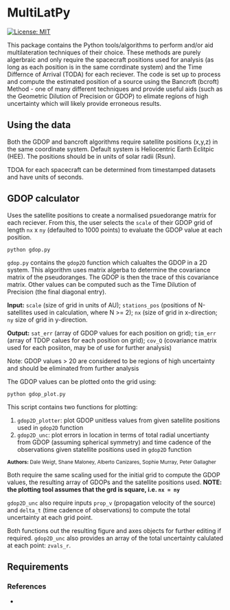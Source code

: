 # MultiLatPy
[![License: MIT](https://img.shields.io/badge/License-MIT-yellow.svg)](https://opensource.org/licenses/MIT)

This package contains the Python tools/algorithms to perform and/or aid multilateration techniques of their choice. These methods are purely algerbraic and only require the spacecraft positions used for analysis (as long as each position is in the same corrdinate system) and the Time Differnce of Arrival (TODA) for each reciever. The code is set up to process and compute the estimated position of a source using the Bancroft (bcroft) Method - one of many different techniques and provide useful aids (such as the Geometric Dilution of Precision or GDOP) to elimate regions of high uncertainty which will likely provide erroneous results.

## Using the data

Both the GDOP and bancroft algorithms require satellite positions (x,y,z) in the same coordinate system. Default system is Heliocentric Earth Eclitpic (HEE). The positions should be in units of solar radii (Rsun).

TDOA for each spacecraft can be determined from timestamped datasets and have units of seconds.

## GDOP calculator
Uses the satellite positions to create a normalised psuedorange matrix for each reciever. From this, the user selects the ```scale``` of their GDOP grid of length ```nx``` x ```ny``` (defaulted to 1000 points) to evaluate the GDOP value at each position. 

```shell
python gdop.py
```

```gdop.py``` contains the ```gdop2D``` function which calualtes the GDOP in a 2D system. This algorithm uses matrix algerba to determine the covariance matrix of the pseudoranges. The GDOP is then the trace of this covariance matrix. Other values can be computed such as the Time Dilution of Precision (the final diagonal entry).


**Input:** ```scale``` (size of grid in units of AU); ```stations_pos``` (positions of N-satellites used in calculation, where N >= 2); ```nx``` (size of grid in x-direction; ```ny``` size of grid in y-direction.

**Output:** ```sat_err``` (array of GDOP values for each position on grid); ```tim_err``` (array of TDOP calues for each position on grid); ```cov_Q``` (covariance matrix used for each posiiton, may be of use for further analysis)

Note: GDOP values > 20 are considered to be regions of high uncertainty and should be eliminated from further analysis

The GDOP values can be plotted onto the grid using:

```shell
python gdop_plot.py
```

This script contains two functions for plotting:

<ol>
  <li> <code>gdop2D_plotter</code>: plot GDOP unitless values from given satellite positions used in <code>gdop2D</code> function </li>
  <li> <code>gdop2D_unc</code>: plot errors in location in terms of total radial uncertianty from GDOP (assuming spherical symmetry) and time cadence of the observations given statellite positions used in <code>gdop2D</code> function </li>   
</ol>

<sub>**Authors:** Dale Weigt, Shane Maloney, Alberto Canizares, Sophie Murray, Peter Gallagher</sub>

Both require the same scaling used for the initial grid to compute the GDOP values, the resulting array of GDOPs and the satellite positions used. **NOTE: the plotting tool assumes that the grd is square, i.e. <code>nx = ny</code>**

<code>gdop2D_unc</code> also require inputs <code>prop_v</code> (propagation velocity of the source) and <code>delta_t</code> (time cadence of observations) to compute the total uncertainty at each grid point.

Both functions out the resulting figure and axes objects for further editing if required. ```gdop2D_unc``` also provides an array of the total uncertainty calulated at each point: ```zvals_r```.

## Requirements

### References
<ul>
  <li></li>
</ul>

